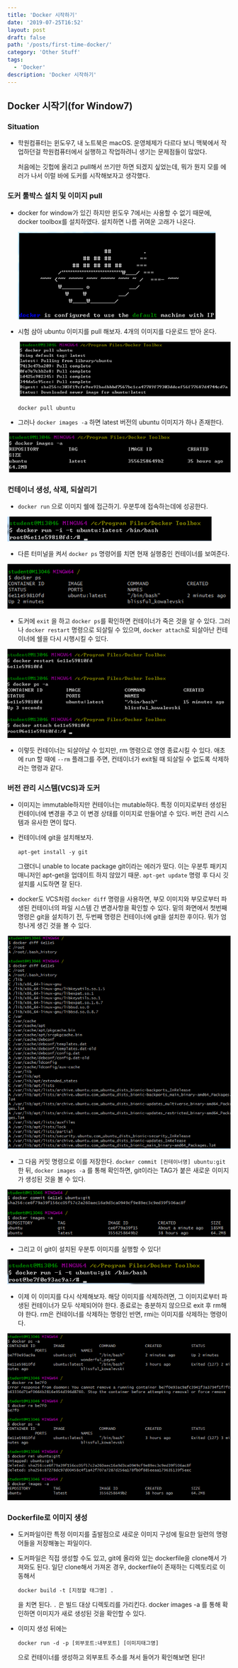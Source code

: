 ```yaml
---
title: 'Docker 시작하기'
date: '2019-07-25T16:52'
layout: post
draft: false
path: '/posts/first-time-docker/'
category: 'Other Stuff'
tags:
  - 'Docker'
description: 'Docker 시작하기'
---
```


## Docker 시작기(for Window7)

### Situation

- 학원컴퓨터는 윈도우7, 내 노트북은 macOS. 운영체제가 다르다 보니 맥북에서 작업하던걸 학원컴퓨터에서 실행하고 작업하려니 생기는 문제점들이 많았다.

  처음에는 깃헙에 올리고 pull해서 쓰기만 하면 되겠지 싶었는데, 뭐가 뭔지 모를 에러가 나서 이럴 바에 도커를 시작해보자고 생각했다.

### 도커 툴박스 설치 및 이미지 pull

- docker for window가 있긴 하지만 윈도우 7에서는 사용할 수 없기 때문에, docker toolbox를 설치하였다. 설치하면 나름 귀여운 고래가 나온다.

  ![](./docker1.png)

- 시험 삼아 ubuntu 이미지를 pull 해보자. 4개의 이미지를 다운로드 받아 온다.

  ![](./docker2.png)

  `docker pull ubuntu`

* 그러나 `docker images -a` 하면 latest 버전의 ubuntu 이미지가 하나 존재한다.

![](./docker3.png)

### 컨테이너 생성, 삭제, 되살리기

- `docker run` 으로 이미지 쉘에 접근하기. 우분투에 접속하는데에 성공한다.

![](./docker4.png)

- 다른 터미널을 켜서 `docker ps` 명령어를 치면 현재 실행중인 컨테이너를 보여준다.

![](./docker5.png)

- 도커에 `exit` 을 하고 `docker ps`를 확인하면 컨테이너가 죽은 것을 알 수 있다. 그러나 `docker restart` 명령으로 되살릴 수 있으며, `docker attach`로 되살아난 컨테이너에 쉘을 다시 시행시킬 수 있다.

![](./docker6.png)

- 이렇듯 컨테이너는 되살아날 수 있지만, rm 명령으로 영영 종료시킬 수 있다. 애초에 run 할 때에 `--rm` 플래그를 주면, 컨테이너가 exit될 때 되살릴 수 없도록 삭제하라는 명령과 같다.

### 버전 관리 시스템(VCS)과 도커

- 이미지는 immutable하지만 컨테이너는 mutable하다. 특정 이미지로부터 생성된 컨테이너에 변경을 주고 이 변경 상태를 이미지로 만들어낼 수 있다. 버전 관리 시스템과 유사한 면이 많다.

- 컨테이너에 git을 설치해보자.

  `apt-get install -y git`

  그랬더니 unable to locate package git이라는 에러가 떴다. 이는 우분투 패키지 매니저인 apt-get을 업데이트 하지 않았기 때문. `apt-get update` 명령 후 다시 깃 설치를 시도하면 잘 된다.

* docker도 VCS처럼 `docker diff` 명령을 사용하면, 부모 이미지와 부모로부터 파생된 컨테이너의 파일 시스템 간 변경사항을 확인할 수 있다. 밑의 화면에서 첫번째 명령은 git을 설치하기 전, 두번째 명령은 컨테이너에 git을 설치한 후이다. 뭐가 엄청나게 생긴 것을 볼 수 있다.

![](./docker7.png)

- 그 다음 커밋 명령으로 이를 저장한다. `docker commit [컨테이너명] ubuntu:git` 한 뒤, `docker images -a` 를 통해 확인하면, git이라는 TAG가 붙은 새로운 이미지가 생성된 것을 볼 수 있다.

![](./docker8.png)

- 그리고 이 git이 설치된 우분투 이미지를 실행할 수 있다!

![](./docker9.png)

- 이제 이 이미지를 다시 삭제해보자. 해당 이미지를 삭제하려면, 그 이미지로부터 파생된 컨테이너가 모두 삭제되어야 한다. 종료로는 충분하지 않으므로 exit 후 rm해야 한다. rm은 컨테이너를 삭제하는 명령인 반면, rmi는 이미지를 삭제하는 명령이다.

![](./docker10.png)

### Dockerfile로 이미지 생성

- 도커파일이란 특정 이미지를 출발점으로 새로운 이미지 구성에 필요한 일련의 명령어들을 저장해놓는 파일이다.

- 도커파일은 직접 생성할 수도 있고, git에 올라와 있는 dockerfile을 clone해서 가져와도 된다. 일단 clone해서 가져온 경우, dockerfile이 존재하는 디렉토리로 이동해서

  `docker build -t [지정할 태그명] .`

  을 치면 된다. `.` 은 빌드 대상 디렉토리를 가리킨다. docker images -a 를 통해 확인하면 이미지가 새로 생성된 것을 확인할 수 있다.

- 이미지 생성 뒤에는

  `docker run -d -p [외부포트:내부포트] [이미지태그명]`

  으로 컨테이너를 생성하고 외부포트 주소를 쳐서 들어가 확인해보면 된다!
